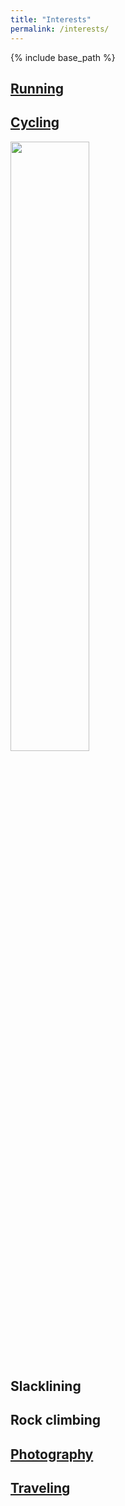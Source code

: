```yaml
---
title: "Interests"
permalink: /interests/
---
```


{% include base_path %}

## [Running](/interests/running/)

## [Cycling](/interests/cycling/)  
<img src="/images/bikes/cct.jpg" width="50%">

## Slacklining

## Rock climbing

## [Photography](/interests/photography/)

## [Traveling](/interests/travel/)
